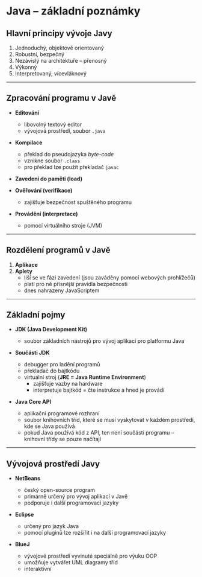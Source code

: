 # Java – základní poznámky

## Hlavní principy vývoje Javy
1. Jednoduchý, objektově orientovaný  
2. Robustní, bezpečný  
3. Nezávislý na architektuře – přenosný  
4. Výkonný  
5. Interpretovaný, vícevláknový  

---

## Zpracování programu v Javě
- **Editování**  
  - libovolný textový editor  
  - vývojová prostředí, soubor `.java`  

- **Kompilace**  
  - překlad do pseudojazyka *byte-code*  
  - vznikne soubor `.class`  
  - pro překlad lze použít překladač `javac`  

- **Zavedení do paměti (load)**  

- **Ověřování (verifikace)**  
  - zajišťuje bezpečnost spuštěného programu  

- **Provádění (interpretace)**  
  - pomocí virtuálního stroje (JVM)  

---

## Rozdělení programů v Javě
1. **Aplikace**  
2. **Aplety**  
   - liší se ve fázi zavedení (jsou zaváděny pomocí webových prohlížečů)  
   - platí pro ně přísnější pravidla bezpečnosti  
   - dnes nahrazeny JavaScriptem  

---

## Základní pojmy
- **JDK (Java Development Kit)**  
  - soubor základních nástrojů pro vývoj aplikací pro platformu Java  

- **Součásti JDK**  
  - debugger pro ladění programů  
  - překladač do bajtkódu  
  - virtuální stroj (**JRE = Java Runtime Environment**)  
    - zajišťuje vazby na hardware  
    - interpretuje bajtkód = čte instrukce a hned je provádí  

- **Java Core API**  
  - aplikační programové rozhraní  
  - soubor knihovních tříd, které se musí vyskytovat v každém prostředí, kde se Java používá  
  - pokud Java používá kód z API, ten není součástí programu – knihovní třídy se pouze načítají  

---

## Vývojová prostředí Javy
- **NetBeans**  
  - český open-source program  
  - primárně určený pro vývoj aplikací v Javě  
  - podporuje i další programovací jazyky  

- **Eclipse**  
  - určený pro jazyk Java  
  - pomocí pluginů lze rozšířit i na další programovací jazyky  

- **BlueJ**  
  - vývojové prostředí vyvinuté speciálně pro výuku OOP  
  - umožňuje vytvářet UML diagramy tříd  
  - interaktivní
